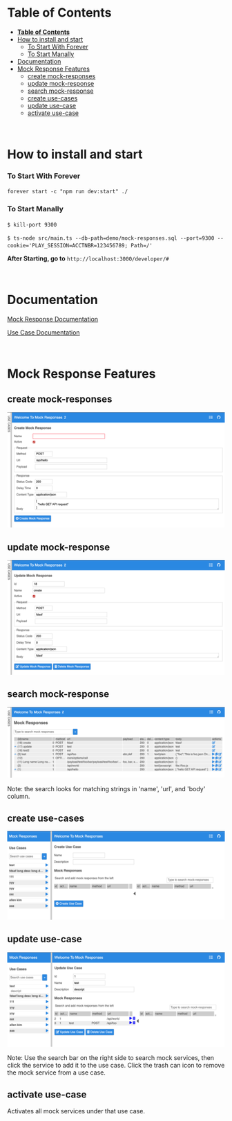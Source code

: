 # **Table of Contents**

- [**Table of Contents**](#table-of-contents)
- [How to install and start](#how-to-install-and-start)
    - [To Start With Forever](#to-start-with-forever)
    - [To Start Manally](#to-start-manally)
- [Documentation](#documentation)
- [Mock Response Features](#mock-response-features)
  - [create mock-responses](#create-mock-responses)
  - [update mock-response](#update-mock-response)
  - [search mock-response](#search-mock-response)
  - [create use-cases](#create-use-cases)
  - [update use-case](#update-use-case)
  - [activate use-case](#activate-use-case)

<br> 

# How to install and start

### To Start With Forever

`forever start -c "npm run dev:start" ./`

### To Start Manally

`$ kill-port 9300`

`$ ts-node src/main.ts --db-path=demo/mock-responses.sql --port=9300 --cookie='PLAY_SESSION=ACCTNBR=123456789; Path=/'`

**After Starting, go to** `http://localhost:3000/developer/#`

<br>

# Documentation

[Mock Response Documentation]("./../documentation/api/mock-responses.md)

[Use Case Documentation]("./../documentation/api/use-cases.md)

<br>

# Mock Response Features

## create mock-responses

<img src="./documentation/images/new-page.png">

## update mock-response

<img src="./documentation/images/edit-page.png">

## search mock-response

<img src="./documentation/images/home-page.png">

Note: the search looks for matching strings in 'name', 'url', and 'body' column.

## create use-cases

<img src="./documentation/images/use-case-create-page.png">


## update use-case

<img src="./documentation/images/use-case-edit-page.png">

Note: Use the search bar on the right side to search mock services, then click the service to add it to the use case. Click the trash can icon to remove the mock service from a use case.

## activate use-case

Activates all mock services under that use case.